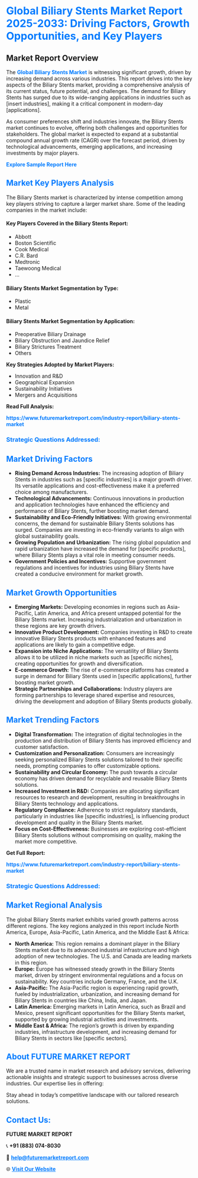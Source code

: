 <h1 style="color: #007BFF;">Global Biliary Stents Market Report 2025-2033: Driving Factors, Growth Opportunities, and Key Players</h1>

<section id="overview">
<h2>Market Report Overview</h2>
<p>The <a href="https://www.futuremarketreport.com/industry-report/biliary-stents-market" style="color: #007BFF; text-decoration: none;"><strong>Global Biliary Stents Market</strong></a> is witnessing significant growth, driven by increasing demand across various industries. This report delves into the key aspects of the Biliary Stents market, providing a comprehensive analysis of its current status, future potential, and challenges. The demand for Biliary Stents has surged due to its wide-ranging applications in industries such as [insert industries], making it a critical component in modern-day [applications].</p>
<p>As consumer preferences shift and industries innovate, the Biliary Stents market continues to evolve, offering both challenges and opportunities for stakeholders. The global market is expected to expand at a substantial compound annual growth rate (CAGR) over the forecast period, driven by technological advancements, emerging applications, and increasing investments by major players.</p>
</section>

<section id="overview">
<p><a href="https://www.futuremarketreport.com/request-sample/reportId=98397" style="color: #007BFF; text-decoration: none;"><strong>Explore Sample Report Here</strong></a></p>
</section>

<section id="key-players">
<h2 style="color: #007BFF;">Market Key Players Analysis</h2>
<p>The Biliary Stents market is characterized by intense competition among key players striving to capture a larger market share. Some of the leading companies in the market include:</p>
<h4>Key Players Covered in the Biliary Stents Report:</h4>
<ul><li>Abbott</li><li>Boston Scientific</li><li>Cook Medical</li><li>C.R. Bard</li><li>Medtronic</li><li>Taewoong Medical</li><li>...</li></ul>
<h4>Biliary Stents Market Segmentation by Type:</h4>
<ul><li>Plastic</li><li>Metal</li></ul>

<h4>Biliary Stents Market Segmentation by Application:</h4>
<ul><li>Preoperative Biliary Drainage</li><li>Biliary Obstruction and Jaundice Relief</li><li>Biliary Strictures Treatment</li><li>Others</li></ul>
<p><strong>Key Strategies Adopted by Market Players:</strong></p>
<ul>
<li>Innovation and R&D</li>
<li>Geographical Expansion</li>
<li>Sustainability Initiatives</li>
<li>Mergers and Acquisitions</li>
</ul>
</section>

<section>
<p><strong>Read Full Analysis: </strong></p><a href="https://www.futuremarketreport.com/industry-report/biliary-stents-market" style="color: #007BFF; text-decoration: none;"><strong>https://www.futuremarketreport.com/industry-report/biliary-stents-market</strong></a>
<h3 style="color: #007BFF;">Strategic Questions Addressed:</h3>
</section>

<section id="driving-factors">
<h2 style="color: #007BFF;">Market Driving Factors</h2>
<ul>
<li><strong>Rising Demand Across Industries:</strong> The increasing adoption of Biliary Stents in industries such as [specific industries] is a major growth driver. Its versatile applications and cost-effectiveness make it a preferred choice among manufacturers.</li>
<li><strong>Technological Advancements:</strong> Continuous innovations in production and application technologies have enhanced the efficiency and performance of Biliary Stents, further boosting market demand.</li>
<li><strong>Sustainability and Eco-Friendly Initiatives:</strong> With growing environmental concerns, the demand for sustainable Biliary Stents solutions has surged. Companies are investing in eco-friendly variants to align with global sustainability goals.</li>
<li><strong>Growing Population and Urbanization:</strong> The rising global population and rapid urbanization have increased the demand for [specific products], where Biliary Stents plays a vital role in meeting consumer needs.</li>
<li><strong>Government Policies and Incentives:</strong> Supportive government regulations and incentives for industries using Biliary Stents have created a conducive environment for market growth.</li>
</ul>
</section>

<section id="growth-opportunities">
<h2 style="color: #007BFF;">Market Growth Opportunities</h2>
<ul>
<li><strong>Emerging Markets:</strong> Developing economies in regions such as Asia-Pacific, Latin America, and Africa present untapped potential for the Biliary Stents market. Increasing industrialization and urbanization in these regions are key growth drivers.</li>
<li><strong>Innovative Product Development:</strong> Companies investing in R&D to create innovative Biliary Stents products with enhanced features and applications are likely to gain a competitive edge.</li>
<li><strong>Expansion into Niche Applications:</strong> The versatility of Biliary Stents allows it to be utilized in niche markets such as [specific niches], creating opportunities for growth and diversification.</li>
<li><strong>E-commerce Growth:</strong> The rise of e-commerce platforms has created a surge in demand for Biliary Stents used in [specific applications], further boosting market growth.</li>
<li><strong>Strategic Partnerships and Collaborations:</strong> Industry players are forming partnerships to leverage shared expertise and resources, driving the development and adoption of Biliary Stents products globally.</li>
</ul>
</section>

<section id="trending-factors">
<h2 style="color: #007BFF;">Market Trending Factors</h2>
<ul>
<li><strong>Digital Transformation:</strong> The integration of digital technologies in the production and distribution of Biliary Stents has improved efficiency and customer satisfaction.</li>
<li><strong>Customization and Personalization:</strong> Consumers are increasingly seeking personalized Biliary Stents solutions tailored to their specific needs, prompting companies to offer customizable options.</li>
<li><strong>Sustainability and Circular Economy:</strong> The push towards a circular economy has driven demand for recyclable and reusable Biliary Stents solutions.</li>
<li><strong>Increased Investment in R&D:</strong> Companies are allocating significant resources to research and development, resulting in breakthroughs in Biliary Stents technology and applications.</li>
<li><strong>Regulatory Compliance:</strong> Adherence to strict regulatory standards, particularly in industries like [specific industries], is influencing product development and quality in the Biliary Stents market.</li>
<li><strong>Focus on Cost-Effectiveness:</strong> Businesses are exploring cost-efficient Biliary Stents solutions without compromising on quality, making the market more competitive.</li>
</ul>
</section>

<section>
<p><strong>Get Full Report: </strong></p><a href="https://www.futuremarketreport.com/industry-report/biliary-stents-market" style="color: #007BFF; text-decoration: none;"><strong>https://www.futuremarketreport.com/industry-report/biliary-stents-market</strong></a>
<h3 style="color: #007BFF;">Strategic Questions Addressed:</h3>
</section>


<section id="regional-analysis">
<h2 style="color: #007BFF;">Market Regional Analysis</h2>
<p>The global Biliary Stents market exhibits varied growth patterns across different regions. The key regions analyzed in this report include North America, Europe, Asia-Pacific, Latin America, and the Middle East & Africa:</p>
<ul>
<li><strong>North America:</strong> This region remains a dominant player in the Biliary Stents market due to its advanced industrial infrastructure and high adoption of new technologies. The U.S. and Canada are leading markets in this region.</li>
<li><strong>Europe:</strong> Europe has witnessed steady growth in the Biliary Stents market, driven by stringent environmental regulations and a focus on sustainability. Key countries include Germany, France, and the U.K.</li>
<li><strong>Asia-Pacific:</strong> The Asia-Pacific region is experiencing rapid growth, fueled by industrialization, urbanization, and increasing demand for Biliary Stents in countries like China, India, and Japan.</li>
<li><strong>Latin America:</strong> Emerging markets in Latin America, such as Brazil and Mexico, present significant opportunities for the Biliary Stents market, supported by growing industrial activities and investments.</li>
<li><strong>Middle East & Africa:</strong> The region’s growth is driven by expanding industries, infrastructure development, and increasing demand for Biliary Stents in sectors like [specific sectors].</li>
</ul>
</section>

<footer>
<h2 style="color: #007BFF;">About FUTURE MARKET REPORT</h2>
<p>We are a trusted name in market research and advisory services, delivering actionable insights and strategic support to businesses across diverse industries. Our expertise lies in offering:</p>

<p>Stay ahead in today’s competitive landscape with our tailored research solutions.</p>

<h2 style="color: #007BFF;">Contact Us:</h2>
<p><strong>FUTURE MARKET REPORT</strong></p>
<p>📞 <strong>+91 (883) 074-8030</strong></p>
<p>📧 <strong><a href="mailto:help@futuremarketreport.com" style="color: #007BFF;">help@futuremarketreport.com</a></strong></p>
<p>🌐 <strong><a href="https://www.futuremarketreport.com/" style="color: #007BFF;">Visit Our Website</a></strong></p>
</footer>
